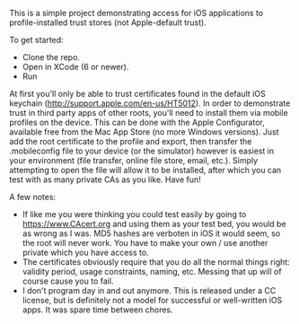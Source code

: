 This is a simple project demonstrating access for iOS applications to profile-installed trust stores (not Apple-default trust).

To get started:
 - Clone the repo.
 - Open in XCode (6 or newer).
 - Run

At first you'll only be able to trust certificates found in the default iOS keychain (http://support.apple.com/en-us/HT5012).  In order to demonstrate trust in third party apps of other roots, you'll need to install them via mobile profiles on the device.  This can be done with the Apple Configurator, available free from the Mac App Store (no more Windows versions).  Just add the root certificate to the profile and export, then transfer the .mobileconfig file to your device (or the simulator) however is easiest in your environment (file transfer, online file store, email, etc.).  Simply attempting to open the file will allow it to be installed, after which you can test with as many private CAs as you like.  Have fun!

A few notes:

 - If like me you were thinking you could test easily by going to https://www.CAcert.org and using them as your test bed, you would be as wrong as I was.  MD5 hashes are verboten in iOS it would seem, so the root will never work.  You have to make your own / use another private which you have access to.
 - The certificates obviously require that you do all the normal things right: validity period, usage constraints, naming, etc.  Messing that up will of course cause you to fail.
 - I don't program day in and out anymore. This is released under a CC license, but is definitely not a model for successful or well-written iOS apps.  It was spare time between chores.
